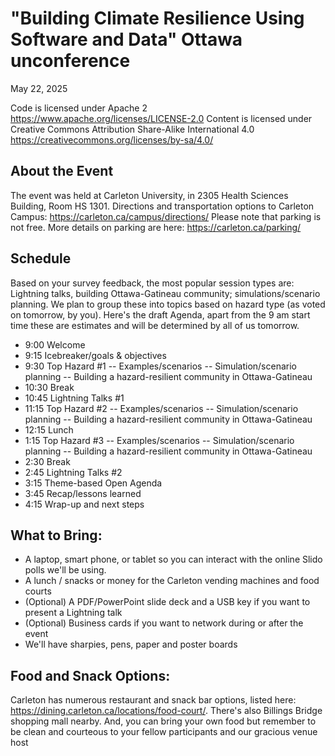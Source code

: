 # "Building Climate Resilience Using Software and Data" Ottawa unconference
May 22, 2025

Code is licensed under Apache 2 https://www.apache.org/licenses/LICENSE-2.0
Content is licensed under Creative Commons Attribution Share-Alike International 4.0 https://creativecommons.org/licenses/by-sa/4.0/

## About the Event
The event was held at Carleton University, in 2305 Health Sciences Building, Room HS 1301. 
Directions and transportation options to Carleton Campus: https://carleton.ca/campus/directions/
Please note that parking is not free. More details on parking are here: https://carleton.ca/parking/

## Schedule
Based on your survey feedback, the most popular session types are: Lightning talks, building Ottawa-Gatineau community; simulations/scenario planning. We plan to group these into topics based on hazard type (as voted on tomorrow, by you). Here's the draft Agenda, apart from the 9 am start time  these are estimates and will be determined by all of us tomorrow.
- 9:00 Welcome
- 9:15 Icebreaker/goals & objectives
-	9:30 Top Hazard #1 
--	Examples/scenarios
--	Simulation/scenario planning
--	Building a hazard-resilient community in Ottawa-Gatineau
-	10:30 Break
-	10:45 Lightning Talks #1
-	11:15 Top Hazard #2 
--	Examples/scenarios
--	Simulation/scenario planning
--	Building a hazard-resilient community in Ottawa-Gatineau
-	12:15 Lunch
-	1:15 Top Hazard #3 
--	Examples/scenarios
--	Simulation/scenario planning
--	Building a hazard-resilient community in Ottawa-Gatineau
-	2:30 Break
-	2:45 Lightning Talks #2
-	3:15 Theme-based Open Agenda
-	3:45 Recap/lessons learned
-	4:15 Wrap-up and next steps

## What to Bring:
-	A laptop, smart phone, or tablet so you can interact with the online Slido polls we'll be using.
-	A lunch / snacks or money for the Carleton vending machines and food courts
-	(Optional) A PDF/PowerPoint slide deck and a USB key if you want to present a Lightning talk
-	(Optional) Business cards if you want to network during or after the event
-	We'll have sharpies, pens, paper and poster boards

## Food and Snack Options:
Carleton has numerous restaurant and snack bar options, listed here: https://dining.carleton.ca/locations/food-court/. There's also Billings Bridge shopping mall nearby. And, you can bring your own food but remember to be clean and courteous to your fellow participants and our gracious venue host



